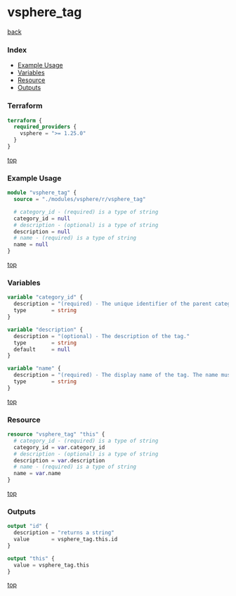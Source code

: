 # vsphere_tag

[back](../vsphere.md)

### Index

- [Example Usage](#example-usage)
- [Variables](#variables)
- [Resource](#resource)
- [Outputs](#outputs)

### Terraform

```terraform
terraform {
  required_providers {
    vsphere = ">= 1.25.0"
  }
}
```

[top](#index)

### Example Usage

```terraform
module "vsphere_tag" {
  source = "./modules/vsphere/r/vsphere_tag"

  # category_id - (required) is a type of string
  category_id = null
  # description - (optional) is a type of string
  description = null
  # name - (required) is a type of string
  name = null
}
```

[top](#index)

### Variables

```terraform
variable "category_id" {
  description = "(required) - The unique identifier of the parent category in which this tag will be created."
  type        = string
}

variable "description" {
  description = "(optional) - The description of the tag."
  type        = string
  default     = null
}

variable "name" {
  description = "(required) - The display name of the tag. The name must be unique within its category."
  type        = string
}
```

[top](#index)

### Resource

```terraform
resource "vsphere_tag" "this" {
  # category_id - (required) is a type of string
  category_id = var.category_id
  # description - (optional) is a type of string
  description = var.description
  # name - (required) is a type of string
  name = var.name
}
```

[top](#index)

### Outputs

```terraform
output "id" {
  description = "returns a string"
  value       = vsphere_tag.this.id
}

output "this" {
  value = vsphere_tag.this
}
```

[top](#index)